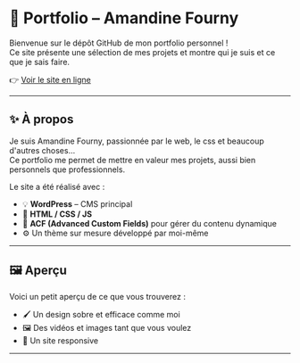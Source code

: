# 🎨 Portfolio – Amandine Fourny

Bienvenue sur le dépôt GitHub de mon portfolio personnel !  
Ce site présente une sélection de mes projets et montre qui je suis et ce que je sais faire.

👉 [Voir le site en ligne](http://amandine-fourny.be/)

---

## ✨ À propos

Je suis Amandine Fourny, passionnée par le web, le css et beaucoup d'autres choses...  
Ce portfolio me permet de mettre en valeur mes projets, aussi bien personnels que professionnels.

Le site a été réalisé avec :
- 💡 **WordPress** – CMS principal
- 🎨 **HTML / CSS / JS**
- 🧩 **ACF (Advanced Custom Fields)** pour gérer du contenu dynamique
- ⚙️ Un thème sur mesure développé par moi-même

---

## 🖼️ Aperçu

Voici un petit aperçu de ce que vous trouverez :

- 🖌️ Un design sobre et efficace comme moi
- 🖼️ Des vidéos et images tant que vous voulez
- 📱 Un site responsive


---